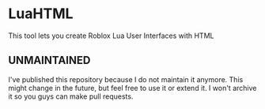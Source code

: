 # LuaHTML

This tool lets you create Roblox Lua User Interfaces with HTML

## UNMAINTAINED

I've published this repository because I do not maintain it anymore. This might change in the future, but feel free to use it or extend it. I won't archive it so you guys can make pull requests.
